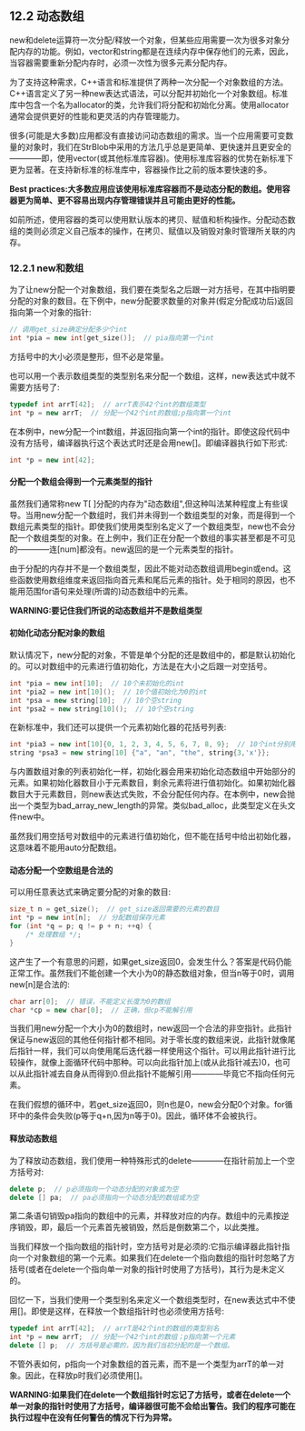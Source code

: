 ## 12.2 动态数组
new和delete运算符一次分配/释放一个对象，但某些应用需要一次为很多对象分配内存的功能。例如，vector和string都是在连续内存中保存他们的元素，因此，当容器需要重新分配内存时，必须一次性为很多元素分配内存。

为了支持这种需求，C++语言和标准提供了两种一次分配一个对象数组的方法。C++语言定义了另一种new表达式语法，可以分配并初始化一个对象数组。标准库中包含一个名为allocator的类，允许我们将分配和初始化分离。使用allocator通常会提供更好的性能和更灵活的内存管理能力。

很多(可能是大多数)应用都没有直接访问动态数组的需求。当一个应用需要可变数量的对象时，我们在StrBlob中采用的方法几乎总是更简单、更快速并且更安全的————即，使用vector(或其他标准库容器)。使用标准库容器的优势在新标准下更为显著。在支持新标准的标准库中，容器操作比之前的版本要快速的多。

**Best practices:大多数应用应该使用标准库容器而不是动态分配的数组。使用容器更为简单、更不容易出现内存管理错误并且可能由更好的性能。**

如前所述，使用容器的类可以使用默认版本的拷贝、赋值和析构操作。分配动态数组的类则必须定义自己版本的操作，在拷贝、赋值以及销毁对象时管理所关联的内存。

### 12.2.1 new和数组
为了让new分配一个对象数组，我们要在类型名之后跟一对方括号，在其中指明要分配的对象的数目。在下例中，new分配要求数量的对象并(假定分配成功后)返回指向第一个对象的指针:

```c++
// 调用get_size确定分配多少个int
int *pia = new int[get_size()];  // pia指向第一个int
```

方括号中的大小必须是整形，但不必是常量。

也可以用一个表示数组类型的类型别名来分配一个数组，这样，new表达式中就不需要方括号了:

```c++
typedef int arrT[42];  // arrT表示42个int的数组类型
int *p = new arrT;  // 分配一个42个int的数组;p指向第一个int
```

在本例中，new分配一个int数组，并返回指向第一个int的指针。即使这段代码中没有方括号，编译器执行这个表达式时还是会用new[]。即编译器执行如下形式:

```c++
int *p = new int[42];
```

#### 分配一个数组会得到一个元素类型的指针
虽然我们通常称new T[ ]分配的内存为"动态数组",但这种叫法某种程度上有些误导。当用new分配一个数组时，我们并未得到一个数组类型的对象，而是得到一个数组元素类型的指针。即使我们使用类型别名定义了一个数组类型，new也不会分配一个数组类型的对象。在上例中，我们正在分配一个数组的事实甚至都是不可见的————连[num]都没有。new返回的是一个元素类型的指针。

由于分配的内存并不是一个数组类型，因此不能对动态数组调用begin或end。这些函数使用数组维度来返回指向首元素和尾后元素的指针。处于相同的原因，也不能用范围for语句来处理(所谓的)动态数组中的元素。

**WARNING:要记住我们所说的动态数组并不是数组类型**

#### 初始化动态分配对象的数组
默认情况下，new分配的对象，不管是单个分配的还是数组中的，都是默认初始化的。可以对数组中的元素进行值初始化，方法是在大小之后跟一对空括号。

```c++
int *pia = new int[10];  // 10个未初始化的int
int *pia2 = new int[10]();  // 10个值初始化为0的int
int *psa = new string[10];  // 10个空string
int *psa2 = new string[10]();  // 10个空string
```

在新标准中，我们还可以提供一个元素初始化器的花括号列表:

```c++
int *pia3 = new int[10]{0, 1, 2, 3, 4, 5, 6, 7, 8, 9};  // 10个int分别用列表中对应的初始化器初始化
string *psa3 = new string[10] {"a", "an", "the", string{3,'x'}};
```

与内置数组对象的列表初始化一样，初始化器会用来初始化动态数组中开始部分的元素。如果初始化器数目小于元素数目，剩余元素将进行值初始化。如果初始化器数目大于元素数目，则new表达式失败，不会分配任何内存。在本例中，new会抛出一个类型为bad_array_new_length的异常。类似bad_alloc，此类型定义在头文件new中。

虽然我们用空括号对数组中的元素进行值初始化，但不能在括号中给出初始化器，这意味着不能用auto分配数组。

#### 动态分配一个空数组是合法的
可以用任意表达式来确定要分配的对象的数目:

```c++
size_t n = get_size();  // get_size返回需要的元素的数目
int *p = new int[n];  // 分配数组保存元素
for (int *q = p; q != p + n; ++q) {
    /* 处理数组 */;
}
```

这产生了一个有意思的问题，如果get_size返回0，会发生什么？答案是代码仍能正常工作。虽然我们不能创建一个大小为0的静态数组对象，但当n等于0时，调用new[n]是合法的:

```c++
char arr[0];  // 错误，不能定义长度为0的数组
char *cp = new char[0];  // 正确，但cp不能解引用
```

当我们用new分配一个大小为0的数组时，new返回一个合法的非空指针。此指针保证与new返回的其他任何指针都不相同。对于零长度的数组来说，此指针就像尾后指针一样，我们可以向使用尾后迭代器一样使用这个指针。可以用此指针进行比较操作，就像上面循环代码中那种。可以向此指针加上(或从此指针减去)0，也可以从此指针减去自身从而得到0.但此指针不能解引用————毕竟它不指向任何元素。

在我们假想的循环中，若get_size返回0，则n也是0，new会分配0个对象。for循环中的条件会失败(p等于q+n,因为n等于0)。因此，循环体不会被执行。

#### 释放动态数组
为了释放动态数组，我们使用一种特殊形式的delete————在指针前加上一个空方括号对:

```c++
delete p;  // p必须指向一个动态分配的对象或为空
delete [] pa;  // pa必须指向一个动态分配的数组或为空
```

第二条语句销毁pa指向的数组中的元素，并释放对应的内存。数组中的元素按逆序销毁，即，最后一个元素首先被销毁，然后是倒数第二个，以此类推。

当我们释放一个指向数组的指针时，空方括号对是必须的:它指示编译器此指针指向一个对象数组的第一个元素。如果我们在delete一个指向数组的指针时忽略了方括号(或者在delete一个指向单一对象的指针时使用了方括号)，其行为是未定义的。

回忆一下，当我们使用一个类型别名来定义一个数组类型时，在new表达式中不使用[]。即使是这样，在释放一个数组指针时也必须使用方括号:

```c++
typedef int arrT[42];  // arrT是42个int的数组的类型别名
int *p = new arrT;  // 分配一个42个int的数组；p指向第一个元素
delete [] p;  // 方括号是必需的，因为我们当初分配的是一个数组。
```

不管外表如何，p指向一个对象数组的首元素，而不是一个类型为arrT的单一对象。因此，在释放p时我们必须使用[]。

**WARNING:如果我们在delete一个数组指针时忘记了方括号，或者在delete一个单一对象的指针时使用了方括号，编译器很可能不会给出警告。我们的程序可能在执行过程中在没有任何警告的情况下行为异常。**